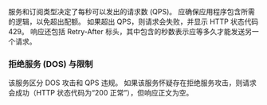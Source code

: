 服务和订阅类型决定了每秒可以发出的请求数 (QPS)。 应确保应用程序包含所需的逻辑，以免超出配额。 如果超出 QPS，则请求会失败，并显示 HTTP 状态代码 429。 响应还包括 Retry-After 标头，其中包含的秒数表示应等多久才能发送另一个请求。  
  
### <a name="denial-of-service-dos-versus-throttling"></a>拒绝服务 (DOS) 与限制

该服务区分 DOS 攻击和 QPS 违规。 如果该服务怀疑存在拒绝服务攻击，则请求会成功（HTTP 状态代码为“200 正常”），但响应正文为空。